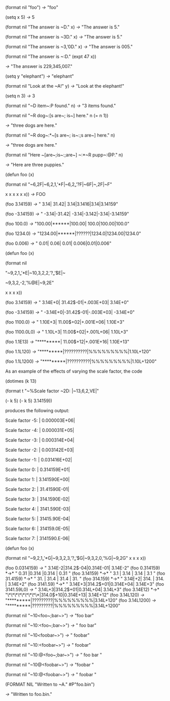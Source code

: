  



(format nil "foo") *→* "foo" 



(setq x 5) *→* 5 



(format nil "The answer is &#126;D." x) *→* "The answer is 5." 



(format nil "The answer is &#126;3D." x) *→* "The answer is 5." 



(format nil "The answer is &#126;3,’0D." x) *→* "The answer is 005." 



(format nil "The answer is &#126;:D." (expt 47 x)) 



*→* "The answer is 229,345,007." 



(setq y "elephant") *→* "elephant" 



(format nil "Look at the &#126;A!" y) *→* "Look at the elephant!" 



(setq n 3) *→* 3 



(format nil "&#126;D item&#126;:P found." n) *→* "3 items found." 



(format nil "&#126;R dog&#126;:[s are&#126;; is&#126;] here." n (= n 1)) 



*→* "three dogs are here." 



(format nil "&#126;R dog&#126;:\*&#126;[s are&#126;; is&#126;:;s are&#126;] here." n) 



*→* "three dogs are here." 



(format nil "Here &#126;[are&#126;;is&#126;:;are&#126;] &#126;:\*&#126;R pupp&#126;:@P." n) 



*→* "Here are three puppies." 



(defun foo (x) 



(format nil "&#126;6,2F|&#126;6,2,1,’\*F|&#126;6,2„’?F|&#126;6F|&#126;,2F|&#126;F" 



x x x x x x)) *→* FOO 



(foo 3.14159) *→* " 3.14| 31.42| 3.14|3.1416|3.14|3.14159" 



(foo -3.14159) *→* " -3.14|-31.42| -3.14|-3.142|-3.14|-3.14159" 



(foo 100.0) *→* "100.00|\*\*\*\*\*\*|100.00| 100.0|100.00|100.0" 



(foo 1234.0) *→* "1234.00|\*\*\*\*\*\*|??????|1234.0|1234.00|1234.0" 



(foo 0.006) *→* " 0.01| 0.06| 0.01| 0.006|0.01|0.006" 



(defun foo (x) 



(format nil 



"&#126;9,2,1„’\*E|&#126;10,3,2,2,’?„’$E|&#126; 



&#126;9,3,2,-2,’%@E|&#126;9,2E" 



x x x x)) 



(foo 3.14159) *→* " 3.14E+0| 31.42$-01|+.003E+03| 3.14E+0" 



(foo -3.14159) *→* " -3.14E+0|-31.42$-01|-.003E+03| -3.14E+0" 



(foo 1100.0) *→* " 1.10E+3| 11.00$+02|+.001E+06| 1.10E+3" 



(foo 1100.0L0) *→* " 1.10L+3| 11.00$+02|+.001L+06| 1.10L+3" 



(foo 1.1E13) *→* "\*\*\*\*\*\*\*\*\*| 11.00$+12|+.001E+16| 1.10E+13" 



(foo 1.1L120) *→* "\*\*\*\*\*\*\*\*\*|??????????|%%%%%%%%%|1.10L+120" 



(foo 1.1L1200) *→* "\*\*\*\*\*\*\*\*\*|??????????|%%%%%%%%%|1.10L+1200" 



As an example of the effects of varying the scale factor, the code 



(dotimes (k 13) 



(format t "&#126;%Scale factor &#126;2D: |&#126;13,6,2,VE|" 







 



 



(- k 5) (- k 5) 3.14159)) 



produces the following output: 



Scale factor -5: | 0.000003E+06| 



Scale factor -4: | 0.000031E+05| 



Scale factor -3: | 0.000314E+04| 



Scale factor -2: | 0.003142E+03| 



Scale factor -1: | 0.031416E+02| 



Scale factor 0: | 0.314159E+01| 



Scale factor 1: | 3.141590E+00| 



Scale factor 2: | 31.41590E-01| 



Scale factor 3: | 314.1590E-02| 



Scale factor 4: | 3141.590E-03| 



Scale factor 5: | 31415.90E-04| 



Scale factor 6: | 314159.0E-05| 



Scale factor 7: | 3141590.E-06| 



(defun foo (x) 



(format nil "~9,2,1„’\*G|~9,3,2,3,’?„’$G|~9,3,2,0,’%G|~9,2G" x x x x)) 



(foo 0.0314159) *→* " 3.14E-2|314.2$-04|0.314E-01| 3.14E-2" (foo 0.314159) *→* " 0.31 |0.314 |0.314 | 0.31 " (foo 3.14159) *→* " 3.1 | 3.14 | 3.14 | 3.1 " (foo 31.4159) *→* " 31. | 31.4 | 31.4 | 31. " (foo 314.159) *→* " 3.14E+2| 314. | 314. | 3.14E+2" (foo 3141.59) *→* " 3.14E+3|314.2$+01|0.314E+04| 3.14E+3" (foo 3141.59L0) *→* " 3.14L+3|314.2$+01|0.314L+04| 3.14L+3" (foo 3.14E12) *→* "\*\*\*\*\*\*\*\*\*|314.0$+10|0.314E+13| 3.14E+12" (foo 3.14L120) *→* "\*\*\*\*\*\*\*\*\*|?????????|%%%%%%%%%|3.14L+120" (foo 3.14L1200) *→* "\*\*\*\*\*\*\*\*\*|?????????|%%%%%%%%%|3.14L+1200" 



(format nil "~10<foo~;bar~>") *→* "foo bar" 



(format nil "~10:<foo~;bar~>") *→* " foo bar" 



(format nil "~10<foobar~>") *→* " foobar" 



(format nil "~10:<foobar~>") *→* " foobar" 



(format nil "~10:@<foo~;bar~>") *→* " foo bar " 



(format nil "~10@<foobar~>") *→* "foobar " 



(format nil "~10:@<foobar~>") *→* " foobar " 



(FORMAT NIL "Written to ~A." #P"foo.bin") 



*→* "Written to foo.bin." 







 



 



